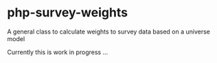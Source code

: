 # php-survey-weights
A general class to calculate weights to survey data based on a universe model

Currently this is work in progress ...
